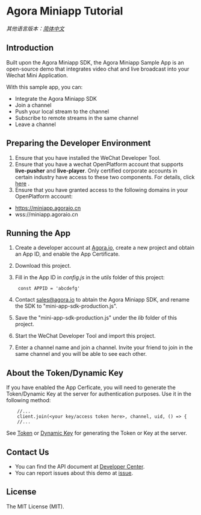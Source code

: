 # Agora Miniapp Tutorial

*其他语言版本：[简体中文](README.CN.md)*

## Introduction

Built upon the Agora Miniapp SDK, the Agora Miniapp Sample App is an open-source demo that integrates video chat and live broadcast into your Wechat Mini Application.

With this sample app, you can:

* Integrate the Agora Miniapp SDK
* Join a channel
* Push your local stream to the channel
* Subscribe to remote streams in the same channel
* Leave a channel

## Preparing the Developer Environment

1. Ensure that you have installed the WeChat Developer Tool.
2. Ensure that you have a wechat OpenPlatform account that supports **live-pusher** and **live-player**. Only certified corporate accounts in certain industry have access to these two components. For details, click [here](https://developers.weixin.qq.com/miniprogram/dev/component/live-player.html) .
3. Ensure that you have granted access to the following domains in your OpenPlatform account:

 * https://miniapp.agoraio.cn
 * wss://miniapp.agoraio.cn

## Running the App
 
1. Create a developer account at [Agora.io](http://dashboard.agora.io/signin/), create a new project and obtain an App ID, and enable the App Certificate.
2. Download this project.
3. Fill in the App ID in *config.js* in the *utils* folder of this project:

    	const APPID = 'abcdefg'
    	
4. Contact sales@agora.io to abtain the Agora Miniapp SDK, and rename the SDK to "mini-app-sdk-production.js".
5. Save the "mini-app-sdk-production.js" under the *lib* folder of this project.
6. Start the WeChat Developer Tool and import this project.
7. Enter a channel name and join a channel. Invite your friend to join in the same channel and you will be able to see each other.

## About the Token/Dynamic Key

If you have enabled the App Cerficate, you will need to generate the Token/Dynamic Key at the server for authentication purposes. Use it in the following method:

    	//...
    	client.join(<your key/access token here>, channel, uid, () => {
    	//...
    	
See [Token](https://docs.agora.io/en/2.2/product/Video/Agora%20Basics/key_native?platform=Android) or [Dynamic Key](https://docs.agora.io/en/2.2/product/Video/Agora%20Basics/key_web?platform=Web) for generating the Token or Key at the server.

## Contact Us

* You can find the API document at [Developer Center](http://docs.agora.io/en/).
* You can report issues about this demo at [issue](https://github.com/AgoraIO/Agora-Miniapp-Tutorial/issues).

## License

The MIT License (MIT).
